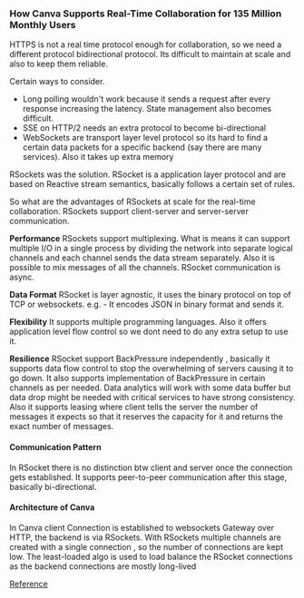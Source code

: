 ### How Canva Supports Real-Time Collaboration for 135 Million Monthly Users


HTTPS is not a real time protocol enough for collaboration, so we need a different protocol bidirectional protocol. 
Its difficult to maintain at scale and also to keep them reliable. 

Certain ways to consider. 
- Long polling wouldn't work because it sends a request after every response increasing the latency. State management also becomes difficult. 
- SSE on HTTP/2 needs an extra protocol to become bi-directional
- WebSockets are transport layer level protocol so its hard to find a certain data packets for a specific backend (say there are many services). Also it takes up extra memory 
  
RSockets was the solution. RSocket is a application layer protocol and are based on Reactive stream semantics, basically follows a certain set of rules. 

So what are the advantages of RSockets at scale for the real-time collaboration. RSockets support client-server and server-server communication. 

 **Performance** 
 RSockets support multiplexing. What is means it can support multiple I/O in a single process by dividing the network into separate logical channels and each channel sends the data stream separately.  Also it is possible to mix messages of all the channels. RSocket communication is async. 

**Data Format**
RSocket is layer agnostic, it uses the binary protocol on top of TCP or websockets. 
e.g. - It encodes JSON in binary format and sends it. 

**Flexibility** 
It supports multiple programming languages. Also it offers application level flow control so we dont need to do any extra setup to use it.

**Resilience** 
RSocket support BackPressure independently , basically it supports data flow control to stop the overwhelming of servers causing it to go down.
It also supports implementation of BackPressure in certain channels as per needed. Data analytics will work with some data buffer but data drop might be needed with critical services to have strong consistency. 
Also it supports leasing where client tells the server the number of messages it expects so that it reserves the capacity for it and returns the exact number of messages.

#### Communication Pattern

In RSocket there is no distinction btw client and server once the connection gets established. It supports peer-to-peer communication after this stage, basically bi-directional.

#### Architecture of Canva 

In Canva client Connection is established to websockets Gateway over HTTP, the backend is via RSockets.
With RSockets multiple channels are created with a single connection , so the number of connections are kept low. The least-loaded algo is used to load balance the RSocket connections as the backend connections are mostly long-lived

[Reference](https://newsletter.systemdesign.one/p/rsocket)